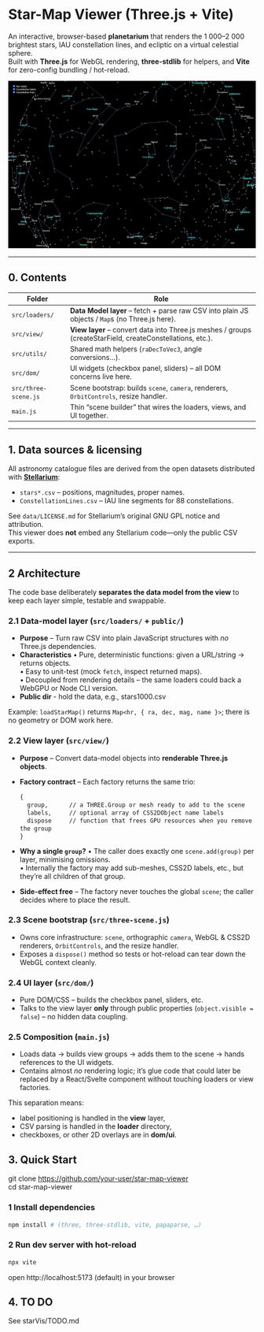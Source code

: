 # Star-Map Viewer (Three.js + Vite)

An interactive, browser-based **planetarium** that renders the 1 000–2 000 brightest stars, IAU constellation lines, and ecliptic on a virtual celestial sphere.  
Built with **Three.js** for WebGL rendering, **three-stdlib** for helpers, and **Vite** for zero-config bundling / hot-reload.

<div align="center">
  <img src="docs/screenshot.jpg" width="640" alt="screenshot" />
</div>

---

## 0. Contents

| Folder               | Role                                                                                                       |
| -------------------- | ---------------------------------------------------------------------------------------------------------- |
| `src/loaders/`       | **Data Model layer** – fetch + parse raw CSV into plain JS objects / `Map`s (no Three.js here).            |
| `src/view/`          | **View layer** – convert data into Three.js meshes / groups (createStarField, createConstellations, etc.). |
| `src/utils/`         | Shared math helpers (`raDecToVec3`, angle conversions…).                                                   |
| `src/dom/`           | UI widgets (checkbox panel, sliders) – all DOM concerns live here.                                         |
| `src/three-scene.js` | Scene bootstrap: builds `scene`, `camera`, renderers, `OrbitControls`, resize handler.                     |
| `main.js`            | Thin “scene builder” that wires the loaders, views, and UI together.                                       |

---

## 1. Data sources & licensing

All astronomy catalogue files are derived from the open datasets distributed with **[Stellarium](https://stellarium.org/)**:

- `stars*.csv` – positions, magnitudes, proper names.
- `ConstellationLines.csv` – IAU line segments for 88 constellations.

See `data/LICENSE.md` for Stellarium’s original GNU GPL notice and attribution.  
This viewer does **not** embed any Stellarium code—only the public CSV exports.

---

## 2 Architecture

The code base deliberately **separates the data model from the view** to keep each layer simple, testable and swappable.

### 2.1 Data-model layer (`src/loaders/` + `public/`)

- **Purpose** – Turn raw CSV into plain JavaScript structures with _no_ Three.js dependencies.
- **Characteristics**
  • Pure, deterministic functions: given a URL/string → returns objects.  
  • Easy to unit-test (mock `fetch`, inspect returned maps).  
  • Decoupled from rendering details – the same loaders could back a WebGPU or Node CLI version.
- **Public dir** - hold the data, e.g., stars1000.csv

Example: `loadStarMap()` returns `Map<hr, { ra, dec, mag, name }>`; there is no geometry or DOM work here.

### 2.2 View layer (`src/view/`)

- **Purpose** – Convert data-model objects into **renderable Three.js objects**.
- **Factory contract** – Each factory returns the same trio:

      {
        group,      // a THREE.Group or mesh ready to add to the scene
        labels,     // optional array of CSS2DObject name labels
        dispose     // function that frees GPU resources when you remove the group
      }

- **Why a single `group`?**
  • The caller does exactly one `scene.add(group)` per layer, minimising omissions.  
  • Internally the factory may add sub-meshes, CSS2D labels, etc., but they’re all children of that group.

- **Side-effect free** – The factory never touches the global `scene`; the caller decides where to place the result.

### 2.3 Scene bootstrap (`src/three-scene.js`)

- Owns core infrastructure: `scene`, orthographic `camera`, WebGL & CSS2D renderers, `OrbitControls`, and the resize handler.
- Exposes a `dispose()` method so tests or hot-reload can tear down the WebGL context cleanly.

### 2.4 UI layer (`src/dom/`)

- Pure DOM/CSS – builds the checkbox panel, sliders, etc.
- Talks to the view layer **only** through public properties (`object.visible = false`) – no hidden data coupling.

### 2.5 Composition (`main.js`)

- Loads data → builds view groups → adds them to the scene → hands references to the UI widgets.
- Contains almost _no_ rendering logic; it’s glue code that could later be replaced by a React/Svelte component without touching loaders or view factories.

This separation means:

- label positioning is handled in the **view** layer,
- CSV parsing is handled in the **loader** directory,
- checkboxes, or other 2D overlays are in **dom/ui**.

## 3. Quick Start

git clone https://github.com/your-user/star-map-viewer  
cd star-map-viewer

### 1 Install dependencies

```bash
npm install # (three, three-stdlib, vite, papaparse, …)
```

### 2 Run dev server with hot-reload

```bash
npx vite
```

open http://localhost:5173 (default) in your browser

## 4. TO DO

See starVis/TODO.md
